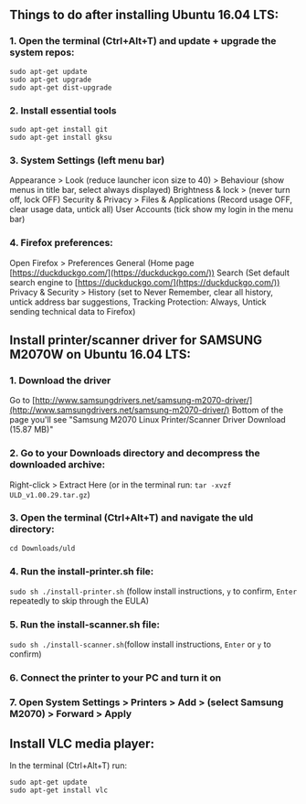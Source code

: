 ## Things to do after installing Ubuntu 16.04 LTS:

### 1. Open the terminal (Ctrl+Alt+T) and update + upgrade the system repos:
```
sudo apt-get update
sudo apt-get upgrade
sudo apt-get dist-upgrade
```
### 2. Install essential tools
```
sudo apt-get install git
sudo apt-get install gksu
```
### 3. System Settings (left menu bar)
Appearance > Look (reduce launcher icon size to 40) > Behaviour (show menus in title bar, select always displayed)
Brightness & lock > (never turn off, lock OFF)
Security & Privacy > Files & Applications (Record usage OFF, clear usage data, untick all)
User Accounts (tick show my login in the menu bar)

### 4. Firefox preferences:
Open Firefox > Preferences
General (Home page [https://duckduckgo.com/](https://duckduckgo.com/))
Search (Set default search engine to [https://duckduckgo.com/](https://duckduckgo.com/))
Privacy & Security > History (set to Never Remember, clear all history, untick address bar suggestions, Tracking Protection: Always, Untick sending technical data to Firefox)

## Install printer/scanner driver for SAMSUNG M2070W on Ubuntu 16.04 LTS:

### 1. Download the driver 
Go to [http://www.samsungdrivers.net/samsung-m2070-driver/](http://www.samsungdrivers.net/samsung-m2070-driver/)
Bottom of the page you'll see "Samsung M2070 Linux Printer/Scanner Driver Download (15.87 MB)"

### 2. Go to your Downloads directory and decompress the downloaded archive:
Right-click > Extract Here
(or in the terminal run: `tar -xvzf ULD_v1.00.29.tar.gz`)

### 3. Open the terminal (Ctrl+Alt+T) and navigate the uld directory:
```cd Downloads/uld```

### 4. Run the install-printer.sh file:
`sudo sh ./install-printer.sh` (follow install instructions, `y` to confirm, `Enter` repeatedly to skip through the EULA)

### 5. Run the install-scanner.sh file:
`sudo sh ./install-scanner.sh`(follow install instructions, `Enter` or `y` to confirm)

### 6. Connect the printer to your PC and turn it on

### 7. Open System Settings > Printers > Add > (select Samsung M2070) > Forward > Apply

## Install VLC media player:
In the terminal (Ctrl+Alt+T) run:
```
sudo apt-get update
sudo apt-get install vlc
```


